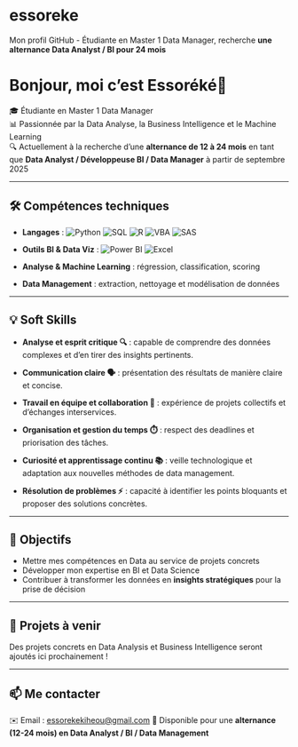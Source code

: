 # essoreke
Mon profil GitHub - Étudiante en Master 1 Data Manager, recherche **une alternance Data Analyst / BI pour 24 mois** 
# Bonjour, moi c’est Essoréké👋

🎓 Étudiante en Master 1 Data Manager  
📊 Passionnée par la Data Analyse, la Business Intelligence et le Machine Learning  
🔍 Actuellement à la recherche d’une **alternance de 12 à 24 mois** en tant que **Data Analyst / Développeuse BI / Data Manager** à partir de septembre 2025  

---

## 🛠️ Compétences techniques
- **Langages** : ![Python](https://img.shields.io/badge/Python-3776AB?style=for-the-badge&logo=python&logoColor=white)
![SQL](https://img.shields.io/badge/SQL-003B57?style=for-the-badge&logo=database&logoColor=white)
![R](https://img.shields.io/badge/R-276DC3?style=for-the-badge&logo=r&logoColor=white)
![VBA](https://img.shields.io/badge/VBA-867DB3?style=for-the-badge&logo=microsoft&logoColor=white)
![SAS](https://img.shields.io/badge/SAS-75AADB?style=for-the-badge&logo=sas&logoColor=white)  
- **Outils BI & Data Viz** :  ![Power BI](https://img.shields.io/badge/PowerBI-F2C811?style=for-the-badge&logo=powerbi&logoColor=black)
![Excel](https://img.shields.io/badge/Excel-217346?style=for-the-badge&logo=microsoft-excel&logoColor=white)

- **Analyse & Machine Learning** : régression, classification, scoring  
- **Data Management** : extraction, nettoyage et modélisation de données  

---

## 💡 Soft Skills
- **Analyse et esprit critique 🔍** : capable de comprendre des données complexes et d’en tirer des insights pertinents.

- **Communication claire 🗣️** : présentation des résultats de manière claire et concise.

- **Travail en équipe et collaboration 🤝** : expérience de projets collectifs et d’échanges interservices.

- **Organisation et gestion du temps ⏱️** : respect des deadlines et priorisation des tâches.

- **Curiosité et apprentissage continu 📚** : veille technologique et adaptation aux nouvelles méthodes de data management.

- **Résolution de problèmes ⚡** : capacité à identifier les points bloquants et proposer des solutions concrètes.

---

## 🚀 Objectifs
- Mettre mes compétences en Data au service de projets concrets  
- Développer mon expertise en BI et Data Science  
- Contribuer à transformer les données en **insights stratégiques** pour la prise de décision  

---

## 🚀 Projets à venir
Des projets concrets en Data Analysis et Business Intelligence seront ajoutés ici prochainement !
  
---

## 📫 Me contacter
✉️ Email : essorekekiheou@gmail.com 
💼 Disponible pour une **alternance (12-24 mois) en Data Analyst / BI / Data Management**  
